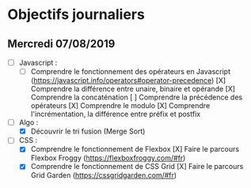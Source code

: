 # Objectifs journaliers

## Mercredi 07/08/2019


* [ ] Javascript :
  * [ ] Comprendre le fonctionnement des opérateurs en Javascript (https://javascript.info/operators#operator-precedence)
    [X] Comprendre la différence entre unaire, binaire et opérande
    [X] Comprendre la concaténation
    [ ] Comprendre la précédence des opérateurs
    [X] Comprendre le modulo
    [X] Comprendre l'incrémentation, la différence entre préfix et postfix

* [ ] Algo : 
  * [X] Découvrir le tri fusion (Merge Sort)

* [ ] CSS : 
  * [x] Comprendre le fonctionnement de Flexbox
      [X] Faire le parcours Flexbox Froggy (https://flexboxfroggy.com/#fr)
  * [X] Comprendre le fonctionnement de CSS Grid
      [X] Faire le parcours Grid Garden (https://cssgridgarden.com/#fr)